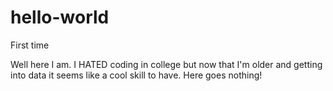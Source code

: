# hello-world
First time

Well here I am. I HATED coding in college but now that I'm older and getting into data it seems like a cool skill to have.
Here goes nothing!
